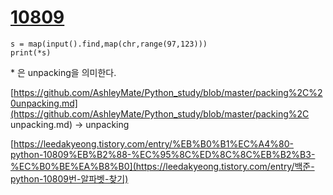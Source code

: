 # [10809](https://www.acmicpc.net/problem/10809)

```
s = map(input().find,map(chr,range(97,123)))
print(*s)
```

\* 은 unpacking을 의미한다.

[https://github.com/AshleyMate/Python_study/blob/master/packing%2C%20unpacking.md](https://github.com/AshleyMate/Python_study/blob/master/packing%2C unpacking.md) -> unpacking



[https://leedakyeong.tistory.com/entry/%EB%B0%B1%EC%A4%80-python-10809%EB%B2%88-%EC%95%8C%ED%8C%8C%EB%B2%B3-%EC%B0%BE%EA%B8%B0](https://leedakyeong.tistory.com/entry/백준-python-10809번-알파벳-찾기)